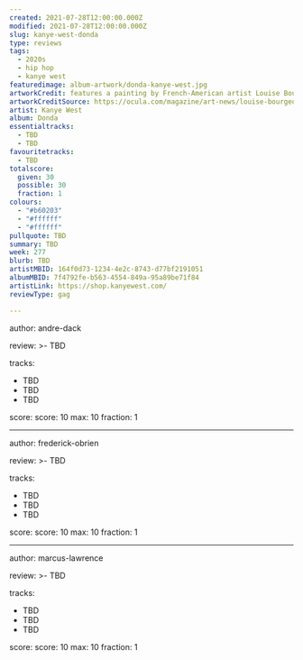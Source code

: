 ```yaml
---
created: 2021-07-28T12:00:00.000Z                            
modified: 2021-07-28T12:00:00.000Z                            
slug: kanye-west-donda                                
type: reviews                                                
tags:                                                        
  - 2020s                                                    
  - hip hop
  - kanye west
featuredimage: album-artwork/donda-kanye-west.jpg      
artworkCredit: features a painting by French-American artist Louise Bourgeois.                             
artworkCreditSource: https://ocula.com/magazine/art-news/louise-bourgeois-gouache-kanye-west-donda/            
artist: Kanye West
album: Donda
essentialtracks:                                             
  - TBD
  - TBD
favouritetracks:                                            
  - TBD
totalscore:                                                  
  given: 30                                                  
  possible: 30
  fraction: 1
colours:
  - "#b60203"
  - "#ffffff"
  - "#ffffff"
pullquote: TBD                                 
summary: TBD                                   
week: 277
blurb: TBD                                    
artistMBID: 164f0d73-1234-4e2c-8743-d77bf2191051
albumMBID: 7f4792fe-b563-4554-849a-95a89be71f84
artistLink: https://shop.kanyewest.com/
reviewType: gag

---
```


author: andre-dack

review: >-
 TBD

tracks:
  - TBD
  - TBD
  - TBD

score:
  score: 10
  max: 10
  fraction: 1

---

author: frederick-obrien

review: >-
  TBD

tracks:
  - TBD
  - TBD
  - TBD

score:
  score: 10
  max: 10
  fraction: 1

---

author: marcus-lawrence

review: >-
  TBD

tracks:
  - TBD
  - TBD
  - TBD

score:
  score: 10
  max: 10
  fraction: 1
